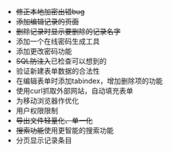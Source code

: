 * ~~修正本地加密出错bug~~
* ~~添加编辑记录的页面~~
* ~~删除记录时显示要删除的记录名字~~
* 添加一个在线密码生成工具
* 添加更改密码功能
* ~~SQL防注入~~已检查可以想到的
* 验证新建表单数据的合法性
* 在编辑表单时添加tabindex，增加删除项的功能
* 使用curl抓取外部网站，自动填充表单
* 为移动浏览器作优化
* 用户权限限制
* ~~导出文件轻量化、单一化~~
* ~~搜索功能~~使用更智能的搜索功能
* 分页显示记录条目
